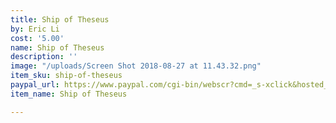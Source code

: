 ```yaml
---
title: Ship of Theseus
by: Eric Li
cost: '5.00'
name: Ship of Theseus
description: ''
image: "/uploads/Screen Shot 2018-08-27 at 11.43.32.png"
item_sku: ship-of-theseus
paypal_url: https://www.paypal.com/cgi-bin/webscr?cmd=_s-xclick&hosted_button_id=JM5Q685A6XULW
item_name: Ship of Theseus

---
```

